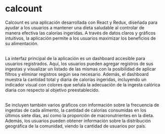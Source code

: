 # calcount

Calcount es una aplicación desarrollada con React y Redux, diseñada para ayudar a los usuarios a mantener una dieta saludable al controlar de manera efectiva las calorías ingeridas. A través de datos claros y gráficos intuitivos, la aplicación permite a los usuarios maximizar los beneficios de su alimentación. <br/> <br/>

La interfaz principal de la aplicación es un dashboard accesible para usuarios registrados. Aquí, los usuarios pueden agregar registros de sus ingestas y visualizar un listado de las mismas con la posibilidad de aplicar filtros y eliminar registros según sea necesario. Además, el dashboard muestra la cantidad total y diaria de calorías ingeridas, incluyendo un indicador visual con colores que señala la adecuación de la ingesta calórica diaria con respecto al objetivo preestablecido. <br/> <br/>

Se incluyen también varios gráficos con información sobre la frecuencia de ingestas de cada alimento, la cantidad de calorías consumidas en los últimos siete días, así como la proporción de macronutrientes en la dieta. Además, los usuarios pueden obtener información sobre la distribución geográfica de la comunidad, viendo la cantidad de usuarios por país. <br/> <br/>
